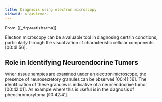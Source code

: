 ```yaml
---
title: Diagnosis using electron microscopy
videoId: eTq4SizVocE
---
```


From: [[_drpreetisharma]] <br/> 

Electron microscopy can be a valuable tool in diagnosing certain conditions, particularly through the visualization of characteristic cellular components <a class="yt-timestamp" data-t="00:41:56">[00:41:56]</a>.

## Role in Identifying Neuroendocrine Tumors

When tissue samples are examined under an electron microscope, the presence of neurosecretory granules can be observed <a class="yt-timestamp" data-t="00:41:56">[00:41:56]</a>. The identification of these granules is indicative of a neuroendocrine tumor <a class="yt-timestamp" data-t="00:42:01">[00:42:01]</a>. An example where this is useful is in the diagnosis of pheochromocytoma <a class="yt-timestamp" data-t="00:42:41">[00:42:41]</a>.
